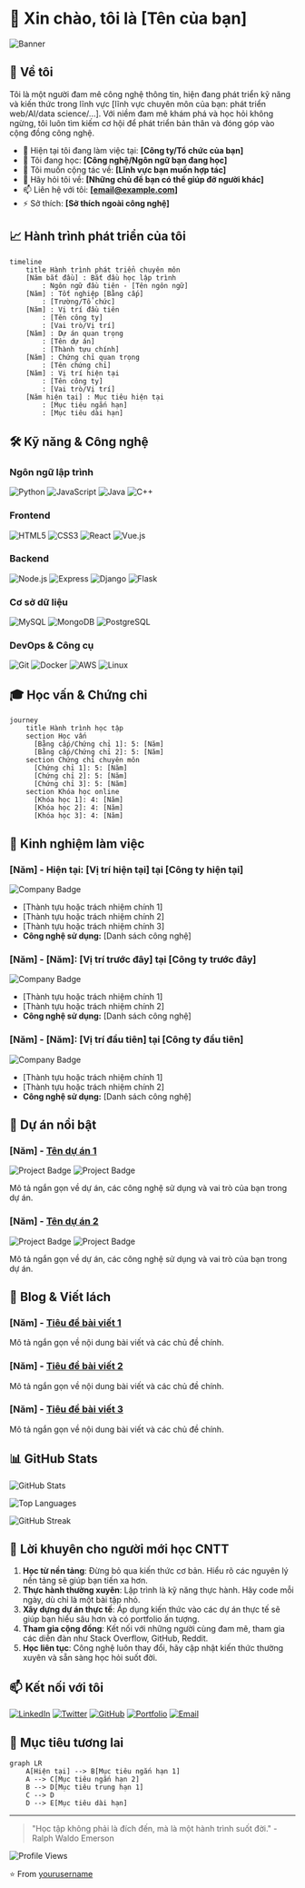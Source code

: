 # 👋 Xin chào, tôi là [Tên của bạn]

![Banner](https://raw.githubusercontent.com/abhisheknaiidu/abhisheknaiidu/master/code.gif)

## 🚀 Về tôi

Tôi là một người đam mê công nghệ thông tin, hiện đang phát triển kỹ năng và kiến thức trong lĩnh vực [lĩnh vực chuyên môn của bạn: phát triển web/AI/data science/...]. Với niềm đam mê khám phá và học hỏi không ngừng, tôi luôn tìm kiếm cơ hội để phát triển bản thân và đóng góp vào cộng đồng công nghệ.

- 🔭 Hiện tại tôi đang làm việc tại: **[Công ty/Tổ chức của bạn]**
- 🌱 Tôi đang học: **[Công nghệ/Ngôn ngữ bạn đang học]**
- 👯 Tôi muốn cộng tác về: **[Lĩnh vực bạn muốn hợp tác]**
- 💬 Hãy hỏi tôi về: **[Những chủ đề bạn có thể giúp đỡ người khác]**
- 📫 Liên hệ với tôi: **[email@example.com]**
- ⚡ Sở thích: **[Sở thích ngoài công nghệ]**

## 📈 Hành trình phát triển của tôi

```mermaid
timeline
    title Hành trình phát triển chuyên môn
    [Năm bắt đầu] : Bắt đầu học lập trình
        : Ngôn ngữ đầu tiên - [Tên ngôn ngữ]
    [Năm] : Tốt nghiệp [Bằng cấp]
        : [Trường/Tổ chức]
    [Năm] : Vị trí đầu tiên
        : [Tên công ty]
        : [Vai trò/Vị trí]
    [Năm] : Dự án quan trọng
        : [Tên dự án]
        : [Thành tựu chính]
    [Năm] : Chứng chỉ quan trọng
        : [Tên chứng chỉ]
    [Năm] : Vị trí hiện tại
        : [Tên công ty]
        : [Vai trò/Vị trí]
    [Năm hiện tại] : Mục tiêu hiện tại
        : [Mục tiêu ngắn hạn]
        : [Mục tiêu dài hạn]
```

## 🛠️ Kỹ năng & Công nghệ

### Ngôn ngữ lập trình
![Python](https://img.shields.io/badge/-Python-3776AB?style=for-the-badge&logo=python&logoColor=white)
![JavaScript](https://img.shields.io/badge/-JavaScript-F7DF1E?style=for-the-badge&logo=javascript&logoColor=black)
![Java](https://img.shields.io/badge/-Java-007396?style=for-the-badge&logo=java&logoColor=white)
![C++](https://img.shields.io/badge/-C++-00599C?style=for-the-badge&logo=c%2B%2B&logoColor=white)

### Frontend
![HTML5](https://img.shields.io/badge/-HTML5-E34F26?style=for-the-badge&logo=html5&logoColor=white)
![CSS3](https://img.shields.io/badge/-CSS3-1572B6?style=for-the-badge&logo=css3&logoColor=white)
![React](https://img.shields.io/badge/-React-61DAFB?style=for-the-badge&logo=react&logoColor=black)
![Vue.js](https://img.shields.io/badge/-Vue.js-4FC08D?style=for-the-badge&logo=vue.js&logoColor=white)

### Backend
![Node.js](https://img.shields.io/badge/-Node.js-339933?style=for-the-badge&logo=node.js&logoColor=white)
![Express](https://img.shields.io/badge/-Express-000000?style=for-the-badge&logo=express&logoColor=white)
![Django](https://img.shields.io/badge/-Django-092E20?style=for-the-badge&logo=django&logoColor=white)
![Flask](https://img.shields.io/badge/-Flask-000000?style=for-the-badge&logo=flask&logoColor=white)

### Cơ sở dữ liệu
![MySQL](https://img.shields.io/badge/-MySQL-4479A1?style=for-the-badge&logo=mysql&logoColor=white)
![MongoDB](https://img.shields.io/badge/-MongoDB-47A248?style=for-the-badge&logo=mongodb&logoColor=white)
![PostgreSQL](https://img.shields.io/badge/-PostgreSQL-336791?style=for-the-badge&logo=postgresql&logoColor=white)

### DevOps & Công cụ
![Git](https://img.shields.io/badge/-Git-F05032?style=for-the-badge&logo=git&logoColor=white)
![Docker](https://img.shields.io/badge/-Docker-2496ED?style=for-the-badge&logo=docker&logoColor=white)
![AWS](https://img.shields.io/badge/-AWS-232F3E?style=for-the-badge&logo=amazon-aws&logoColor=white)
![Linux](https://img.shields.io/badge/-Linux-FCC624?style=for-the-badge&logo=linux&logoColor=black)

## 🎓 Học vấn & Chứng chỉ

```mermaid
journey
    title Hành trình học tập
    section Học vấn
      [Bằng cấp/Chứng chỉ 1]: 5: [Năm]
      [Bằng cấp/Chứng chỉ 2]: 5: [Năm]
    section Chứng chỉ chuyên môn
      [Chứng chỉ 1]: 5: [Năm]
      [Chứng chỉ 2]: 5: [Năm]
      [Chứng chỉ 3]: 5: [Năm]
    section Khóa học online
      [Khóa học 1]: 4: [Năm]
      [Khóa học 2]: 4: [Năm]
      [Khóa học 3]: 4: [Năm]
```

## 💼 Kinh nghiệm làm việc

### **[Năm] - Hiện tại**: [Vị trí hiện tại] tại [Công ty hiện tại]

![Company Badge](https://img.shields.io/badge/-[Tên%20Công%20Ty]-0078D7?style=for-the-badge)

- [Thành tựu hoặc trách nhiệm chính 1]
- [Thành tựu hoặc trách nhiệm chính 2]
- [Thành tựu hoặc trách nhiệm chính 3]
- **Công nghệ sử dụng:** [Danh sách công nghệ]

### **[Năm] - [Năm]**: [Vị trí trước đây] tại [Công ty trước đây]

![Company Badge](https://img.shields.io/badge/-[Tên%20Công%20Ty]-4285F4?style=for-the-badge)

- [Thành tựu hoặc trách nhiệm chính 1]
- [Thành tựu hoặc trách nhiệm chính 2]
- **Công nghệ sử dụng:** [Danh sách công nghệ]

### **[Năm] - [Năm]**: [Vị trí đầu tiên] tại [Công ty đầu tiên]

![Company Badge](https://img.shields.io/badge/-[Tên%20Công%20Ty]-EA4335?style=for-the-badge)

- [Thành tựu hoặc trách nhiệm chính 1]
- [Thành tựu hoặc trách nhiệm chính 2]
- **Công nghệ sử dụng:** [Danh sách công nghệ]

## 🚀 Dự án nổi bật

### [Năm] - [Tên dự án 1](https://github.com/yourusername/project1)

![Project Badge](https://img.shields.io/badge/-ReactJS-61DAFB?style=for-the-badge&logo=react&logoColor=black)
![Project Badge](https://img.shields.io/badge/-NodeJS-339933?style=for-the-badge&logo=node.js&logoColor=white)

Mô tả ngắn gọn về dự án, các công nghệ sử dụng và vai trò của bạn trong dự án.

### [Năm] - [Tên dự án 2](https://github.com/yourusername/project2)

![Project Badge](https://img.shields.io/badge/-Python-3776AB?style=for-the-badge&logo=python&logoColor=white)
![Project Badge](https://img.shields.io/badge/-Django-092E20?style=for-the-badge&logo=django&logoColor=white)

Mô tả ngắn gọn về dự án, các công nghệ sử dụng và vai trò của bạn trong dự án.

## 📝 Blog & Viết lách

### [Năm] - [Tiêu đề bài viết 1](https://example.com/article1)
Mô tả ngắn gọn về nội dung bài viết và các chủ đề chính.

### [Năm] - [Tiêu đề bài viết 2](https://example.com/article2)
Mô tả ngắn gọn về nội dung bài viết và các chủ đề chính.

### [Năm] - [Tiêu đề bài viết 3](https://example.com/article3)
Mô tả ngắn gọn về nội dung bài viết và các chủ đề chính.

## 📊 GitHub Stats

![GitHub Stats](https://github-readme-stats.vercel.app/api?username=yourusername&show_icons=true&theme=radical)

![Top Languages](https://github-readme-stats.vercel.app/api/top-langs/?username=yourusername&layout=compact&theme=radical)

![GitHub Streak](https://github-readme-streak-stats.herokuapp.com/?user=yourusername&theme=radical)

## 🌟 Lời khuyên cho người mới học CNTT

1. **Học từ nền tảng**: Đừng bỏ qua kiến thức cơ bản. Hiểu rõ các nguyên lý nền tảng sẽ giúp bạn tiến xa hơn.
2. **Thực hành thường xuyên**: Lập trình là kỹ năng thực hành. Hãy code mỗi ngày, dù chỉ là một bài tập nhỏ.
3. **Xây dựng dự án thực tế**: Áp dụng kiến thức vào các dự án thực tế sẽ giúp bạn hiểu sâu hơn và có portfolio ấn tượng.
4. **Tham gia cộng đồng**: Kết nối với những người cùng đam mê, tham gia các diễn đàn như Stack Overflow, GitHub, Reddit.
5. **Học liên tục**: Công nghệ luôn thay đổi, hãy cập nhật kiến thức thường xuyên và sẵn sàng học hỏi suốt đời.

## 📫 Kết nối với tôi

[![LinkedIn](https://img.shields.io/badge/-LinkedIn-0077B5?style=for-the-badge&logo=linkedin&logoColor=white)](https://linkedin.com/in/yourusername)
[![Twitter](https://img.shields.io/badge/-Twitter-1DA1F2?style=for-the-badge&logo=twitter&logoColor=white)](https://twitter.com/yourusername)
[![GitHub](https://img.shields.io/badge/-GitHub-181717?style=for-the-badge&logo=github&logoColor=white)](https://github.com/yourusername)
[![Portfolio](https://img.shields.io/badge/-Portfolio-000000?style=for-the-badge&logo=react&logoColor=white)](https://yourportfolio.com)
[![Email](https://img.shields.io/badge/-Email-D14836?style=for-the-badge&logo=gmail&logoColor=white)](mailto:your.email@example.com)

## 🎯 Mục tiêu tương lai

```mermaid
graph LR
    A[Hiện tại] --> B[Mục tiêu ngắn hạn 1]
    A --> C[Mục tiêu ngắn hạn 2]
    B --> D[Mục tiêu trung hạn 1]
    C --> D
    D --> E[Mục tiêu dài hạn]
```

---

> "Học tập không phải là đích đến, mà là một hành trình suốt đời." - Ralph Waldo Emerson

![Profile Views](https://komarev.com/ghpvc/?username=yourusername&color=blueviolet&style=for-the-badge)

⭐️ From [yourusername](https://github.com/yourusername)